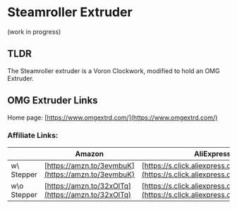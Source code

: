 # Steamroller Extruder
(work in progress)

## TLDR
The Steamroller extruder is a Voron Clockwork, modified to hold an OMG Extruder.

## OMG Extruder Links
Home page: [https://www.omgextrd.com/](https://www.omgextrd.com/)

### Affiliate Links:
| |Amazon|AliExpress|
|-|------|----------|
|w\ Stepper|[https://amzn.to/3evmbuK](https://amzn.to/3evmbuK)|[https://s.click.aliexpress.com/e/_ApIpiY](https://s.click.aliexpress.com/e/_ApIpiY)|
|w\o Stepper|[https://amzn.to/32xOlTq](https://amzn.to/32xOlTq)|[https://s.click.aliexpress.com/e/_9vAmFe](https://s.click.aliexpress.com/e/_9vAmFe)|
